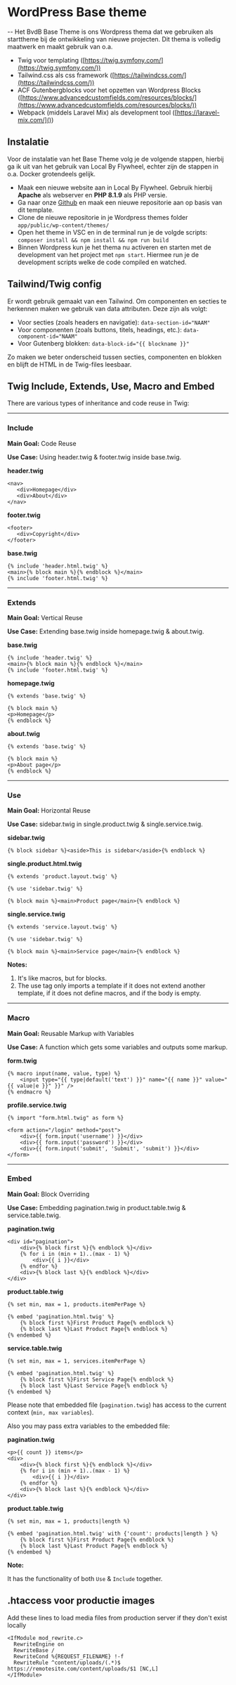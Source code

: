 # WordPress Base theme

--
Het BvdB Base Theme is ons Wordpress thema dat we gebruiken als starttheme bij de ontwikkeling van nieuwe projecten. Dit thema is volledig maatwerk en maakt gebruik van o.a.

-   Twig voor templating ([https://twig.symfony.com/](https://twig.symfony.com/))
-   Tailwind.css als css framework ([https://tailwindcss.com/](https://tailwindcss.com/))
-   ACF Gutenbergblocks voor het opzetten van Wordpress Blocks ([https://www.advancedcustomfields.com/resources/blocks/](https://www.advancedcustomfields.com/resources/blocks/))
-   Webpack (middels Laravel Mix) als development tool ([https://laravel-mix.com/]())

## Instalatie

Voor de instalatie van het Base Theme volg je de volgende stappen, hierbij ga ik uit van het gebruik van Local By Flywheel, echter zijn de stappen in o.a. Docker grotendeels gelijk.

-   Maak een nieuwe website aan in Local By Flywheel. Gebruik hierbij **Apache** als webserver en **PHP 8.1.9** als PHP versie.
-   Ga naar onze [Github](https://github.com/burovoordeboeg/wordpress-base-theme) en maak een nieuwe repositorie aan op basis van dit template.
-   Clone de nieuwe repositorie in je Wordpress themes folder `app/public/wp-content/themes/`
-   Open het theme in VSC en in de terminal run je de volgde scripts: `composer install && npm install && npm run build`
-   Binnen Wordpress kun je het thema nu activeren en starten met de development van het project met `npm start`. Hiermee run je de development scripts welke de code compiled en watched.

## Tailwind/Twig config

Er wordt gebruik gemaakt van een Tailwind. Om componenten en secties te herkennen maken we gebruik van data attributen. Deze zijn als volgt:

-   Voor secties (zoals headers en navigatie): `data-section-id="NAAM"`
-   Voor componenten (zoals buttons, titels, headings, etc.): `data-component-id="NAAM"`
-   Voor Gutenberg blokken: `data-block-id="{{ blockname }}"`

Zo maken we beter onderscheid tussen secties, componenten en blokken en blijft de HTML in de Twig-files leesbaar.

## Twig Include, Extends, Use, Macro and Embed

There are various types of inheritance and code reuse in Twig:

---

### Include

**Main Goal:** Code Reuse

**Use Case:** Using header.twig & footer.twig inside base.twig.

**header.twig**

```
<nav>
   <div>Homepage</div>
   <div>About</div>
</nav>
```

**footer.twig**

```
<footer>
   <div>Copyright</div>
</footer>
```

**base.twig**

```
{% include 'header.html.twig' %}
<main>{% block main %}{% endblock %}</main>
{% include 'footer.html.twig' %}
```

---

### Extends

**Main Goal:** Vertical Reuse

**Use Case:** Extending base.twig inside homepage.twig & about.twig.

**base.twig**

```
{% include 'header.twig' %}
<main>{% block main %}{% endblock %}</main>
{% include 'footer.html.twig' %}
```

**homepage.twig**

```
{% extends 'base.twig' %}

{% block main %}
<p>Homepage</p>
{% endblock %}
```

**about.twig**

```
{% extends 'base.twig' %}

{% block main %}
<p>About page</p>
{% endblock %}
```

---

### Use

**Main Goal:** Horizontal Reuse

**Use Case:** sidebar.twig in single.product.twig & single.service.twig.

**sidebar.twig**

```
{% block sidebar %}<aside>This is sidebar</aside>{% endblock %}
```

**single.product.html.twig**

```
{% extends 'product.layout.twig' %}

{% use 'sidebar.twig' %}

{% block main %}<main>Product page</main>{% endblock %}
```

**single.service.twig**

```
{% extends 'service.layout.twig' %}

{% use 'sidebar.twig' %}

{% block main %}<main>Service page</main>{% endblock %}
```

**Notes:**

1. It's like macros, but for blocks.
1. The use tag only imports a template if it does not extend another template, if it does not define macros, and if the body is empty.

---

### Macro

**Main Goal:** Reusable Markup with Variables

**Use Case:** A function which gets some variables and outputs some markup.

**form.twig**

```
{% macro input(name, value, type) %}
    <input type="{{ type|default('text') }}" name="{{ name }}" value="{{ value|e }}" }}" />
{% endmacro %}
```

**profile.service.twig**

```
{% import "form.html.twig" as form %}

<form action="/login" method="post">
    <div>{{ form.input('username') }}</div>
    <div>{{ form.input('password') }}</div>
    <div>{{ form.input('submit', 'Submit', 'submit') }}</div>
</form>
```

---

### Embed

**Main Goal:** Block Overriding

**Use Case:** Embedding pagination.twig in product.table.twig & service.table.twig.

**pagination.twig**

```
<div id="pagination">
    <div>{% block first %}{% endblock %}</div>
    {% for i in (min + 1)..(max - 1) %}
        <div>{{ i }}</div>
    {% endfor %}
    <div>{% block last %}{% endblock %}</div>
</div>
```

**product.table.twig**

```
{% set min, max = 1, products.itemPerPage %}

{% embed 'pagination.html.twig' %}
    {% block first %}First Product Page{% endblock %}
    {% block last %}Last Product Page{% endblock %}
{% endembed %}
```

**service.table.twig**

```
{% set min, max = 1, services.itemPerPage %}

{% embed 'pagination.html.twig' %}
    {% block first %}First Service Page{% endblock %}
    {% block last %}Last Service Page{% endblock %}
{% endembed %}
```

Please note that embedded file (`pagination.twig`) has access to the current context (`min, max variables`).

Also you may pass extra variables to the embedded file:

**pagination.twig**

```
<p>{{ count }} items</p>
<div>
    <div>{% block first %}{% endblock %}</div>
    {% for i in (min + 1)..(max - 1) %}
        <div>{{ i }}</div>
    {% endfor %}
    <div>{% block last %}{% endblock %}</div>
</div>
```

**product.table.twig**

```
{% set min, max = 1, products|length %}

{% embed 'pagination.html.twig' with {'count': products|length } %}
    {% block first %}First Product Page{% endblock %}
    {% block last %}Last Product Page{% endblock %}
{% endembed %}
```

**Note:**

It has the functionality of both `Use` & `Include` together.

## .htaccess voor productie images

Add these lines to load media files from production server if they don't exist locally

```
<IfModule mod_rewrite.c>
  RewriteEngine on
  RewriteBase /
  RewriteCond %{REQUEST_FILENAME} !-f
  RewriteRule ^content/uploads/(.*)$ https://remotesite.com/content/uploads/$1 [NC,L]
</IfModule>
```
